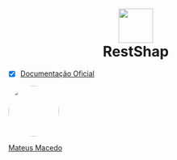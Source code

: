 <h1 align="center">
<img src="https://api.nuget.org/v3-flatcontainer/restsharp/106.11.7/icon" width="67.5" height="67.5">
 <br>
 RestShap
</h1>

- [x] [Documentação Oficial](https://www.nuget.org/packages/RestSharp)

<a href="https://www.linkedin.com/in/mateus-macedo-937a32163/">
 <img style="border-radius:50%" width="100px; "src="https://avatars.githubusercontent.com/u/63172367?s=460&u=11fd26ea8a7f5663d7707d7ef254e4f8bfca1b05&v=4"/>
 <p>Mateus Macedo</p>
</a>
